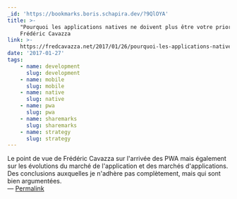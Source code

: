 ```yaml
---
_id: 'https://bookmarks.boris.schapira.dev/?9QlOYA'
title: >-
    "Pourquoi les applications natives ne doivent plus être votre priorité",
    Frédéric Cavazza
link: >-
    https://fredcavazza.net/2017/01/26/pourquoi-les-applications-natives-ne-doivent-plus-etre-votre-priorite/
date: '2017-01-27'
tags:
    - name: development
      slug: development
    - name: mobile
      slug: mobile
    - name: native
      slug: native
    - name: pwa
      slug: pwa
    - name: sharemarks
      slug: sharemarks
    - name: strategy
      slug: strategy
---
```


Le point de vue de Frédéric Cavazza sur l'arrivée des PWA mais également sur les
évolutions du marché de l'application et des marchés d'applications. Des
conclusions auxquelles je n'adhère pas complètement, mais qui sont bien
argumentées. <br>&#8212;
<a href="https://bookmarks.boris.schapira.dev/?9QlOYA" title="Permalink">Permalink</a>
